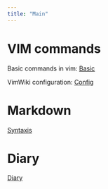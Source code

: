 ```yaml
---
title: "Main" 
---
```


# VIM commands

Basic commands in vim: [Basic](basic.md) 

VimWiki configuration: [Config](vimwiki-config.md) 


# Markdown
[Syntaxis](mdsynt.md)

# Diary
[Diary](diary/diary.md)
